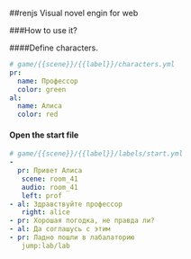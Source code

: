 
##renjs
Visual novel engin for web

###How to use it?

####Define characters.

```yaml
# game/{{scene}}/{{label}}/characters.yml
pr:
  name: Профессор
  color: green
al:
  name: Алиса
  color: red

```

#### Open the start file
```yaml
# game/{{scene}}/{{label}}/labels/start.yml
-
  pr: Привет Алиса
   scene: room_41
   audio: room_41
   left: prof
- al: Здравствуйте профессор
   right: alice
- pr: Хорошая погодка, не правда ли?
- al: Да соглашусь с этим
- pr: Ладно пошли в лабалаторию
   jump:lab/lab

```

